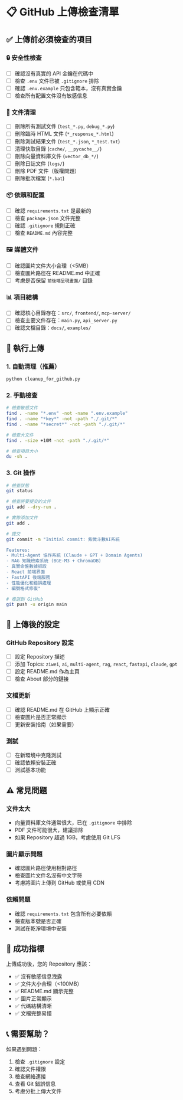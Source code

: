 # 📋 GitHub 上傳檢查清單

## ✅ 上傳前必須檢查的項目

### 🔒 安全性檢查
- [ ] 確認沒有真實的 API 金鑰在代碼中
- [ ] 檢查 `.env` 文件已被 `.gitignore` 排除
- [ ] 確認 `.env.example` 只包含範本，沒有真實金鑰
- [ ] 檢查所有配置文件沒有敏感信息

### 📁 文件清理
- [ ] 刪除所有測試文件 (`test_*.py`, `debug_*.py`)
- [ ] 刪除臨時 HTML 文件 (`*_response_*.html`)
- [ ] 刪除測試結果文件 (`test_*.json`, `*_test.txt`)
- [ ] 清理快取目錄 (`cache/`, `__pycache__/`)
- [ ] 刪除向量資料庫文件 (`vector_db_*/`)
- [ ] 刪除日誌文件 (`logs/`)
- [ ] 刪除 PDF 文件（版權問題）
- [ ] 刪除批次檔案 (`*.bat`)

### 📦 依賴和配置
- [ ] 確認 `requirements.txt` 是最新的
- [ ] 檢查 `package.json` 文件完整
- [ ] 確認 `.gitignore` 規則正確
- [ ] 檢查 `README.md` 內容完整

### 🖼️ 媒體文件
- [ ] 確認圖片文件大小合理（<5MB）
- [ ] 檢查圖片路徑在 README.md 中正確
- [ ] 考慮是否保留 `前後端呈現畫面/` 目錄

### 📊 項目結構
- [ ] 確認核心目錄存在：`src/`, `frontend/`, `mcp-server/`
- [ ] 檢查主要文件存在：`main.py`, `api_server.py`
- [ ] 確認文檔目錄：`docs/`, `examples/`

## 🚀 執行上傳

### 1. 自動清理（推薦）
```bash
python cleanup_for_github.py
```

### 2. 手動檢查
```bash
# 檢查敏感文件
find . -name "*.env" -not -name ".env.example"
find . -name "*key*" -not -path "./.git/*"
find . -name "*secret*" -not -path "./.git/*"

# 檢查大文件
find . -size +10M -not -path "./.git/*"

# 檢查項目大小
du -sh .
```

### 3. Git 操作
```bash
# 檢查狀態
git status

# 檢查將要提交的文件
git add --dry-run .

# 實際添加文件
git add .

# 提交
git commit -m "Initial commit: 紫微斗數AI系統

Features:
- Multi-Agent 協作系統 (Claude + GPT + Domain Agents)
- RAG 知識檢索系統 (BGE-M3 + ChromaDB)
- 真實命盤數據抓取
- React 前端界面
- FastAPI 後端服務
- 性能優化和錯誤處理
- 編號格式修復"

# 推送到 GitHub
git push -u origin main
```

## 📝 上傳後的設定

### GitHub Repository 設定
- [ ] 設定 Repository 描述
- [ ] 添加 Topics: `ziwei`, `ai`, `multi-agent`, `rag`, `react`, `fastapi`, `claude`, `gpt`
- [ ] 設定 README.md 作為主頁
- [ ] 檢查 About 部分的鏈接

### 文檔更新
- [ ] 確認 README.md 在 GitHub 上顯示正確
- [ ] 檢查圖片是否正常顯示
- [ ] 更新安裝指南（如果需要）

### 測試
- [ ] 在新環境中克隆測試
- [ ] 確認依賴安裝正確
- [ ] 測試基本功能

## ⚠️ 常見問題

### 文件太大
- 向量資料庫文件通常很大，已在 `.gitignore` 中排除
- PDF 文件可能很大，建議排除
- 如果 Repository 超過 1GB，考慮使用 Git LFS

### 圖片顯示問題
- 確認圖片路徑使用相對路徑
- 檢查圖片文件名沒有中文字符
- 考慮將圖片上傳到 GitHub 或使用 CDN

### 依賴問題
- 確認 `requirements.txt` 包含所有必要依賴
- 檢查版本號是否正確
- 測試在乾淨環境中安裝

## 🎯 成功指標

上傳成功後，您的 Repository 應該：
- ✅ 沒有敏感信息洩露
- ✅ 文件大小合理（<100MB）
- ✅ README.md 顯示完整
- ✅ 圖片正常顯示
- ✅ 代碼結構清晰
- ✅ 文檔完整易懂

## 📞 需要幫助？

如果遇到問題：
1. 檢查 `.gitignore` 設定
2. 確認文件權限
3. 檢查網絡連接
4. 查看 Git 錯誤信息
5. 考慮分批上傳大文件
